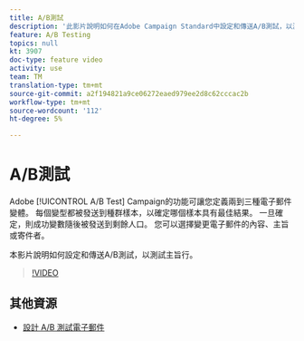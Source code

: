 ```yaml
---
title: A/B測試
description: '此影片說明如何在Adobe Campaign Standard中設定和傳送A/B測試，以測試主旨行。 '
feature: A/B Testing
topics: null
kt: 3907
doc-type: feature video
activity: use
team: TM
translation-type: tm+mt
source-git-commit: a2f194821a9ce06272eaed979ee2d8c62cccac2b
workflow-type: tm+mt
source-wordcount: '112'
ht-degree: 5%

---
```



# A/B測試

Adobe [!UICONTROL A/B Test] Campaign的功能可讓您定義兩到三種電子郵件變體。 每個變型都被發送到種群樣本，以確定哪個樣本具有最佳結果。 一旦確定，則成功變數隨後被發送到剩餘人口。 您可以選擇變更電子郵件的內容、主旨或寄件者。

本影片說明如何設定和傳送A/B測試，以測試主旨行。

>[!VIDEO](https://video.tv.adobe.com/v/18480?quality=12)

## 其他資源

* [設計 A/B 測試電子郵件](https://docs.adobe.com/help/en/campaign-standard/using/communication-channels/email-messages/designing-an-a-b-test-email.html)
